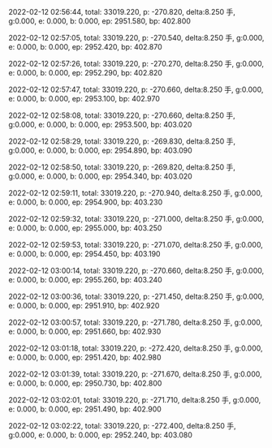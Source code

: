 2022-02-12 02:56:44, total: 33019.220, p: -270.820, delta:8.250 手, g:0.000, e: 0.000, b: 0.000, ep: 2951.580, bp: 402.800

2022-02-12 02:57:05, total: 33019.220, p: -270.540, delta:8.250 手, g:0.000, e: 0.000, b: 0.000, ep: 2952.420, bp: 402.870

2022-02-12 02:57:26, total: 33019.220, p: -270.270, delta:8.250 手, g:0.000, e: 0.000, b: 0.000, ep: 2952.290, bp: 402.820

2022-02-12 02:57:47, total: 33019.220, p: -270.660, delta:8.250 手, g:0.000, e: 0.000, b: 0.000, ep: 2953.100, bp: 402.970

2022-02-12 02:58:08, total: 33019.220, p: -270.660, delta:8.250 手, g:0.000, e: 0.000, b: 0.000, ep: 2953.500, bp: 403.020

2022-02-12 02:58:29, total: 33019.220, p: -269.830, delta:8.250 手, g:0.000, e: 0.000, b: 0.000, ep: 2954.890, bp: 403.090

2022-02-12 02:58:50, total: 33019.220, p: -269.820, delta:8.250 手, g:0.000, e: 0.000, b: 0.000, ep: 2954.340, bp: 403.020

2022-02-12 02:59:11, total: 33019.220, p: -270.940, delta:8.250 手, g:0.000, e: 0.000, b: 0.000, ep: 2954.900, bp: 403.230

2022-02-12 02:59:32, total: 33019.220, p: -271.000, delta:8.250 手, g:0.000, e: 0.000, b: 0.000, ep: 2955.000, bp: 403.250

2022-02-12 02:59:53, total: 33019.220, p: -271.070, delta:8.250 手, g:0.000, e: 0.000, b: 0.000, ep: 2954.450, bp: 403.190

2022-02-12 03:00:14, total: 33019.220, p: -270.660, delta:8.250 手, g:0.000, e: 0.000, b: 0.000, ep: 2955.260, bp: 403.240

2022-02-12 03:00:36, total: 33019.220, p: -271.450, delta:8.250 手, g:0.000, e: 0.000, b: 0.000, ep: 2951.910, bp: 402.920

2022-02-12 03:00:57, total: 33019.220, p: -271.780, delta:8.250 手, g:0.000, e: 0.000, b: 0.000, ep: 2951.660, bp: 402.930

2022-02-12 03:01:18, total: 33019.220, p: -272.420, delta:8.250 手, g:0.000, e: 0.000, b: 0.000, ep: 2951.420, bp: 402.980

2022-02-12 03:01:39, total: 33019.220, p: -271.670, delta:8.250 手, g:0.000, e: 0.000, b: 0.000, ep: 2950.730, bp: 402.800

2022-02-12 03:02:01, total: 33019.220, p: -271.710, delta:8.250 手, g:0.000, e: 0.000, b: 0.000, ep: 2951.490, bp: 402.900

2022-02-12 03:02:22, total: 33019.220, p: -272.400, delta:8.250 手, g:0.000, e: 0.000, b: 0.000, ep: 2952.240, bp: 403.080